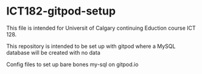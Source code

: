 # ICT182-gitpod-setup

This file is intended for Universit of Calgary continuing Eduction course
ICT 128.  

This repository is intended to be set up with gitpod where a MySQL database
will be created with no data 

Config files to set up bare bones my-sql on gitpod.io
